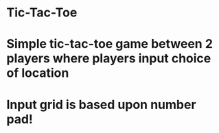 # Tic-Tac-Toe

# Simple tic-tac-toe game between 2 players where players input choice of location

# Input grid is based upon number pad!
